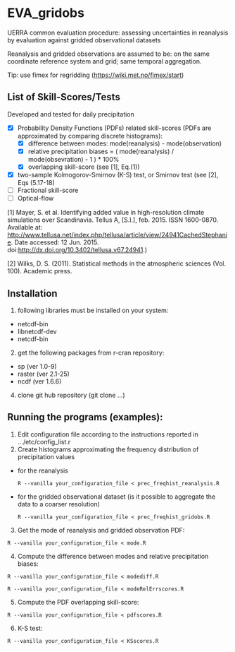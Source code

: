 EVA\_gridobs
=============
UERRA common evaluation procedure: assessing uncertainties in reanalysis by evaluation against gridded observational datasets

Reanalysis and gridded observations are assumed to be: on the same coordinate reference system and grid; same temporal aggregation.

Tip: use fimex for regridding (https://wiki.met.no/fimex/start)

List of Skill-Scores/Tests
--------------------------
Developed and tested for daily precipitation
- [x] Probability Density Functions (PDFs) related skill-scores (PDFs are approximated by comparing discrete histograms):
  - [x] difference between modes: mode(reanalysis) - mode(observation)
  - [x] relative precipitation biases = ( mode(reanalysis) / mode(obsevration) - 1 ) * 100%
  - [x] overlapping skill-score (see [1], Eq.(1))
- [x] two-sample Kolmogorov-Smirnov (K-S) test, or Smirnov test (see [2], Eqs (5.17-18)
- [ ] Fractional skill-score
- [ ] Optical-flow

[1] Mayer, S. et al. Identifying added value in high-resolution climate simulations over Scandinavia. Tellus A, [S.l.], feb. 2015. ISSN 1600-0870. Available at: <http://www.tellusa.net/index.php/tellusa/article/view/24941CachedStephanie>. Date accessed: 12 Jun. 2015. doi:http://dx.doi.org/10.3402/tellusa.v67.24941.)

[2] Wilks, D. S. (2011). Statistical methods in the atmospheric sciences (Vol. 100). Academic press.

Installation
------------
1. following libraries must be installed on your system:
  * netcdf-bin
  * libnetcdf-dev
  * netcdf-bin

2. get the following packages from r-cran repository:
  * sp (ver 1.0-9)
  * raster (ver 2.1-25)
  * ncdf (ver 1.6.6)

4. clone git hub repository (git clone ...)

Running the programs (examples):
--------------------------------
1. Edit configuration file according to the instructions reported in .../etc/config\_list.r
2. Create histograms approximating the frequency distribution of precipitation values
  * for the reanalysis

    ```
    R --vanilla your_configuration_file < prec_freqhist_reanalysis.R
    ```
  * for the gridded observational dataset (is it possible to aggregate the data to a coarser resolution)
 
    ```
    R --vanilla your_configuration_file < prec_freqhist_gridobs.R
    ```
3. Get the mode of reanalysis and gridded observation PDF:

  ```
  R --vanilla your_configuration_file < mode.R 
  ```
4. Compute the difference between modes and relative precipitation biases:
 
  ```
  R --vanilla your_configuration_file < modediff.R 
  ```
  ```
  R --vanilla your_configuration_file < modeRelErrscores.R 
  ```
5. Compute the PDF overlapping skill-score:
 
  ```
  R --vanilla your_configuration_file < pdfscores.R 
  ```
6. K-S test:
 
  ```
  R --vanilla your_configuration_file < KSscores.R 
  ```
